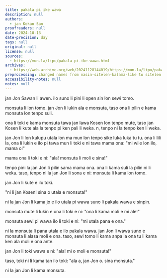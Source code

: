 ```yaml
---
title: pakala pi ike wawa
description: null
authors:
  - jan Kekan San
proofreaders: null
date: 2024-10-13
date-precision: day
tags: null
original: null
license: null
sources:
  - https://mun.la/lipu/pakala-pi-ike-wawa.html
archives:
  - https://web.archive.org/web/20241128144019/https://mun.la/lipu/pakala-pi-ike-wawa.html
preprocessing: changed names from nasin-sitelen-kalama-like to sitelen Lasina
accessibility-notes: null
notes: null
---
```


jan Jon Sawan li awen. ilo suno li pini li open sin lon sewi tomo.

monsuta li lon tomo. jan Jon li lukin ala e monsuta, taso ona li pilin e kama monsuta lon tenpo suli.

ona li toki e kama monsuta tawa jan lawa Kosen lon tenpo mute, taso jan Kosen li kute ala la tenpo pi ken pali li weka. n, tenpo ni la tenpo ken li weka.

jan Jon li lon kulupu utala lon ma mun lon tenpo sike luka luka tu tu. ona li lili la, ona li lukin e ilo pi tawa mun li toki e ni tawa mama ona: "mi wile lon ilo, mama o!"

mama ona li toki e ni: "ala! monsuta li moli e sina!"

tenpo pini la jan Jon li pilin sama mama ona. ona li kama suli la pilin ni li weka. taso, tenpo ni la jan Jon li sona e ni: monsuta li kama lon tomo.

jan Jon li kute e ilo toki.

"ni li jan Kosen! sina o utala e monsuta!"

ni la jan Jon li kama jo e ilo utala pi wawa suno li pakala wawa e sinpin.

monsuta mute li lukin e ona li toki e ni: "ona li kama moli e mi ale!"

monsuta sewi pi wawa ilo li toki e ni: "mi utala pana e ona."

ni la monsuta li pana utala e ilo pakala wawa. jan Jon li wawa suno e monsuta li alasa moli e ona. taso, sewi tomo li kama anpa la ona tu li kama ken ala moli e ona ante.

jan Jon li toki wawa e ni: "ala! mi o moli e monsuta!"

taso, toki ni li kama tan ilo toki: "ala a, jan Jon o. sina monsuta."

ni la jan Jon li kama monsuta.

